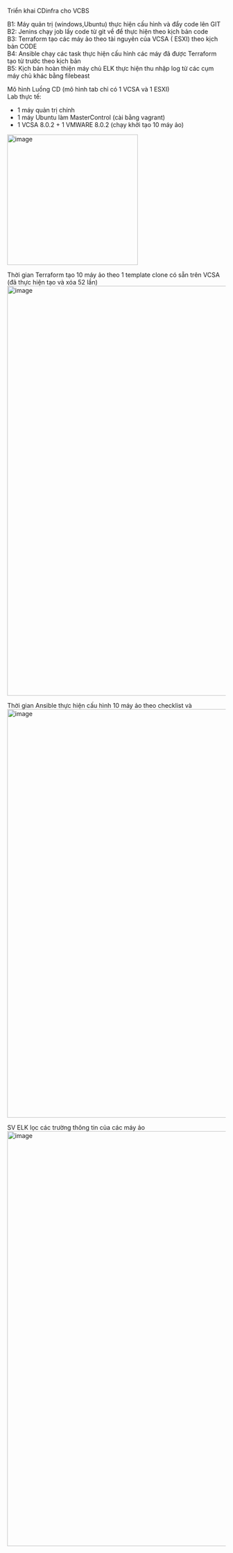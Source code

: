Triển khai CDinfra cho VCBS  

B1: Máy quản trị (windows,Ubuntu) thực hiện cấu hình và đẩy code lên GIT  
B2: Jenins chạy job lấy code từ git về để thực hiện theo kịch bản code  
B3: Terraform tạo các máy ảo theo tài nguyên của VCSA ( ESXI) theo kịch bản CODE  
B4: Ansible chạy các task thực hiện cấu hình các máy đã được Terraform tạo từ trước theo kịch bản  
B5: Kịch bản hoàn thiện máy chủ ELK thực hiện thu nhập log từ các cụm máy chủ khác bằng filebeast  

Mô hình Luồng CD (mô hình tab chỉ có 1 VCSA và 1 ESXI)  
Lab thực tế:
- 1 máy quản trị chính 
- 1 máy Ubuntu làm MasterControl (cài bằng vagrant)
- 1 VCSA 8.0.2 + 1 VMWARE 8.0.2 (chạy khởi tạo 10 máy ảo)
<img width="301" alt="image" src="https://github.com/Tung-1991/cd_infraVCBS/assets/63487060/32d3ab53-5fb4-43e7-baf1-5223b625a990">  

Thời gian  Terraform tạo 10 máy ảo theo 1 template clone có sẵn trên VCSA (đã thực hiện tạo và xóa 52 lần)
<img width="945" alt="image" src="https://github.com/Tung-1991/cd_infraVCBS/assets/63487060/d2a3306c-eda8-4807-b057-46271d3c455f">  

Thời gian Ansible thực hiện cấu hình 10 máy ảo theo checklist và 
<img width="942" alt="image" src="https://github.com/Tung-1991/cd_infraVCBS/assets/63487060/dac1a158-5d51-48c5-a73a-ff4f45246aa1">  

SV ELK lọc các trường thông tin của các máy ảo
<img width="957" alt="image" src="https://github.com/Tung-1991/cd_infraVCBS/assets/63487060/1169d80f-91a2-40c7-9528-228f73590b1f">  




